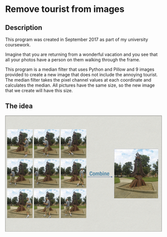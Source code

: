 # Remove tourist from images

## Description

This program was created in September 2017 as part of my university coursework.

Imagine that you are returning from a wonderful vacation and you see that all your
photos have a person on them walking through the frame.

This program is a median filter that uses Python and Pillow and 9 images provided
to create a new image that does not include the annoying tourist. 
The median filter takes the pixel channel values at each coordinate and calculates the median.
All pictures have the same size, so the new image that we create will have this size.

## The idea

![The idea](https://github.com/albertjk/Remove-tourist-from-images/blob/master/idea.png)
